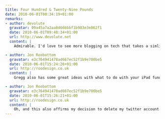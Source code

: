 ```yaml
---
title: Four Hundred & Twenty-Nine Pounds
date: 2010-06-01T00:34:19+01:00
remarks:
- author: devolute
  gravatar: 09a45a7a2aa8466bbbf1b983e3e862f1
  date: 2010-06-01T09:48:34+01:00
  url: http://www.devolute.net
  content: |
    Admirable. I'd love to see more blogging on tech that takes a simliar slant.

- author: Jon Roobottom
  gravatar: e3c764941478ad667ec52f1b9e700be5
  date: 2010-06-01T15:24:26+01:00
  url: http://roodesign.co.uk
  content: |
    Gregg also has some great ideas with what to do with your iPad fund. I'm spending my fund on printing for my wedding.

- author: Jon Roobottom
  gravatar: e3c764941478ad667ec52f1b9e700be5
  date: 2010-06-01T15:26:21+01:00
  url: http://roodesign.co.uk
  content: |
    Oh, and this also affirms my decision to delete my twitter account.
---
```

